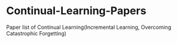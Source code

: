 # Continual-Learning-Papers
Paper list of Continual Learning(Incremental Learning, Overcoming Catastrophic Forgetting)
